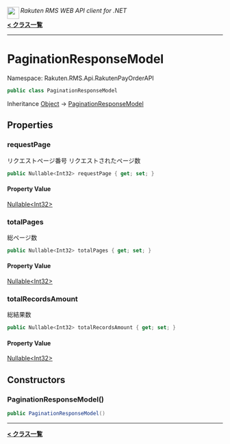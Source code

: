 <img align="left" style="height: 2em;" src="https://webservice.rakuten.co.jp/favicon.ico"><em>Rakuten RMS WEB API client for .NET</em>

[**< クラス一覧**](./)
- - -

# PaginationResponseModel

Namespace: Rakuten.RMS.Api.RakutenPayOrderAPI

```csharp
public class PaginationResponseModel
```

Inheritance [Object](https://docs.microsoft.com/en-us/dotnet/api/system.object) → [PaginationResponseModel](./rakuten.rms.api.rakutenpayorderapi.paginationresponsemodel)

## Properties

### <a id="properties-requestpage"/>**requestPage**

リクエストページ番号
 リクエストされたページ数

```csharp
public Nullable<Int32> requestPage { get; set; }
```

#### Property Value

[Nullable&lt;Int32&gt;](https://docs.microsoft.com/en-us/dotnet/api/system.nullable-1)<br>

### <a id="properties-totalpages"/>**totalPages**

総ページ数

```csharp
public Nullable<Int32> totalPages { get; set; }
```

#### Property Value

[Nullable&lt;Int32&gt;](https://docs.microsoft.com/en-us/dotnet/api/system.nullable-1)<br>

### <a id="properties-totalrecordsamount"/>**totalRecordsAmount**

総結果数

```csharp
public Nullable<Int32> totalRecordsAmount { get; set; }
```

#### Property Value

[Nullable&lt;Int32&gt;](https://docs.microsoft.com/en-us/dotnet/api/system.nullable-1)<br>

## Constructors

### <a id="constructors-.ctor"/>**PaginationResponseModel()**

```csharp
public PaginationResponseModel()
```


- - -
[**< クラス一覧**](./)
